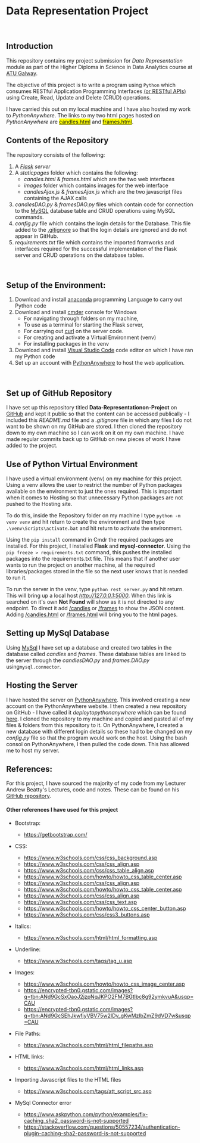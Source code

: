 # Data Representation Project
</br>

## Introduction

This repository contains my project submission for *Data Representation* module as part of the Higher Diploma in Science in Data Analytics course at [ATU Galway](https://www.atu.ie/about-atu/campus-locations/atu-galway-city). 

The objective of this project is to write a program using ``Python`` which consumes RESTful Application Programming Interfaces [(or RESTful APIs)](https://www.ibm.com/topics/rest-apis) using Create, Read, Update and Delete (CRUD) operations.

I have carried this out on my local machine and I have also hosted my work to *PythonAnywhere*. The links to my two html pages hosted on *PythonAnywhere* are <mark>[candles.html](https://orlacorry1.pythonanywhere.com/candles.html)</mark> and <mark>[frames.html](https://orlacorry1.pythonanywhere.com/frames.html)</mark>. 
</br>

## Contents of the Repository

The repository consists of the following:
1. A *[Flask](https://flask.palletsprojects.com/en/3.0.x/) server*
2. A *staticpages* folder which contains the following:
    - *candles.html* & *frames.html* which are the two web interfaces
    - *images* folder which contains images for the web interface 
    - *candlesAjax.js* & *framesAjax.js* which are the two javascript files containing the AJAX calls
3. *candlesDAO.py* & *framesDAO.py* files which contain code for connection to the [MySQL](https://dev.mysql.com/) database table and CRUD operations using MySQL commands.
4. *config.py* file which contains the login details for the Database. This file added to the [.gitignore](https://docs.github.com/en/get-started/getting-started-with-git/ignoring-files) so that the login details are ignored and do not appear in GitHub.
5. *requirements.txt* file which contains the imported framworks and interfaces required for the successful implementation of the Flask server and CRUD operations on the database tables.
</br>

## Setup of the Environment:

1. Download and install [anaconda](https://www.anaconda.com/download) programming Language to carry out Python code 
2. Download and install [cmder](https://cmder.app/) console for Windows
    - For navigating through folders on my machine, 
    - To use as a terminal for starting the Flask server, 
    - For carrying out [curl](https://curl.se/) on the server code.
    - For creating and activate a Virtual Environment (venv)
    - For installing packages in the venv
3. Download and install [Visual Studio Code](https://code.visualstudio.com/download) code editor on which I have ran my Python code
4. Set up an account with [PythonAnywhere](www.pythonanywhere.com) to host the web application.
</br>

## Set up of GitHub Repository

I have set up this repository titled **Data-Representationon-Project** on [GitHub](https://github.com/) and kept it public so that the content can be accessed publically - I included this *README.md* file and a *.gitignore* file in which any files I do not want to be shown on my GitHub are stored. I then cloned the repository down to my own machine so I can work on it on my own machine. I have made regular commits back up to GitHub on new pieces of work I have added to the project.
</br>

## Use of Python Virtual Environment 

I have used a virtual environment (venv) on my machine for this project. Using a venv allows the user to restrict the number of Python packages available on the environment to just the ones required. This is important when it comes to Hosting so that unnecessary Python packages are not pushed to the Hosting site.

To do this, inside the Repository folder on my machine I type ``python -m venv venv`` and hit return to create the environment and then type ``.\venv\Scripts\activate.bat`` and hit return to activate the environment.

Using the ``pip install`` command in Cmdr the required packages are installed. For this project, I installed **Flask** and **mysql-connector**. Using the ``pip freeze > requirements.txt`` command, this pushes the installed packages into the requirements.txt file. This means that if another user wants to run the project on another machine, all the required libraries/packages stored in the file so the next user knows that is needed to run it.

To run the server in the venv, type ``python rest_server.py`` and hit return. This will bring up a local host *http://127.0.0.1:5000*. When this link is searched on it's own **Not Found** will show as it is not directed to any endpoint. To direct it add [/candles](http://127.0.0.1:5000/candles) or [/frames](http://127.0.0.1:5000/frames) to show the JSON content. Adding [/candles.html](http://127.0.0.1:5000/candles.html) or [/frames.html](http://127.0.0.1:5000/frames.html) will bring you to the html pages.
</br>

## Setting up MySql Database

Using [MySql](https://www.mysql.com/) I have set up a database and created two tables in the database called *candles* and *frames*. These database tables are linked to the server through the *candlesDAO.py* and *frames.DAO.py* using``mysql.connector``.
</br>

## Hosting the Server

I have hosted the server on [PythonAnywhere](www.pythonanywhere.com). This involved creating a new account on the PythonAnywhere website. I then created a new repository on GitHub - I have called it *deploytopythonanywhere* which can be found [here](https://github.com/OCorry/deploytopythonanywhere). I cloned the repository to my machine and copied and pasted all of my files & folders from this repository to it. On PythonAnywhere, I created a new database with different login details so these had to be changed on my *config.py* file so that the program would work on the host. Using the bash consol on PythonAnywhere, I then pulled the code down. This has allowed me to host my server. 
</br>

## References:
For this project, I have sourced the majority of my code from my Lecturer Andrew Beatty's Lectures, code and notes. These can be found on his [GitHub repository](https://github.com/andrewbeattycourseware/datarepresentation/tree/main).
</br>

#### Other references I have used for this project 

* Bootstrap:
    * https://getbootstrap.com/

* CSS:
    * https://www.w3schools.com/css/css_background.asp
    * https://www.w3schools.com/css/css_align.asp 
    * https://www.w3schools.com/css/css_table_align.asp
    * https://www.w3schools.com/howto/howto_css_table_center.asp
    * https://www.w3schools.com/css/css_align.asp
    * https://www.w3schools.com/howto/howto_css_table_center.asp
    * https://www.w3schools.com/css/css_align.asp  
    * https://www.w3schools.com/css/css_text.asp 
    * https://www.w3schools.com/howto/howto_css_center_button.asp 
    * https://www.w3schools.com/css/css3_buttons.asp 


* Italics: 
    * https://www.w3schools.com/html/html_formatting.asp 


* Underline: 
    * https://www.w3schools.com/tags/tag_u.asp 


* Images:
   * https://www.w3schools.com/howto/howto_css_image_center.asp 
   * https://encrypted-tbn0.gstatic.com/images?q=tbn:ANd9GcSxOaoJ2jzpNqJKPO2FM7BGtlbc8g92ymkvuA&usqp=CAU
   * https://encrypted-tbn0.gstatic.com/images?q=tbn:ANd9GcSEhJkwfjyVBV75w2IDv_gKwMzlbZmZ9dVD7w&usqp=CAU

* File Paths:
    * https://www.w3schools.com/html/html_filepaths.asp

* HTML links:
    * https://www.w3schools.com/html/html_links.asp

* Importing Javascript files to the HTML files 
    * https://www.w3schools.com/tags/att_script_src.asp

* MySql Connector error
    * https://www.askpython.com/python/examples/fix-caching_sha2_password-is-not-supported
    * https://stackoverflow.com/questions/50557234/authentication-plugin-caching-sha2-password-is-not-supported

